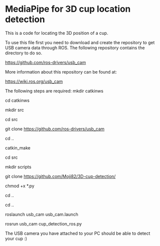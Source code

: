 # MediaPipe for 3D cup location detection

This is a code for locating the 3D position of a cup.

To use this file first you need to download and create the repository to get USB camera data through ROS. The following repository contains the directory to do so. 

https://github.com/ros-drivers/usb_cam

More information about this repository can be found at:

https://wiki.ros.org/usb_cam

The following steps are required:
mkdir catkinws

cd catkinws

mkdir src

cd src

git clone https://github.com/ros-drivers/usb_cam

cd ..

catkin_make

cd src

mkdir scripts

git clone https://github.com/Moji82/3D-cup-detection/

chmod +x *.py

cd ..

cd ..

roslaunch usb_cam usb_cam.launch

rosrun usb_cam cup_detection_ros.py

The USB camera you have attached to your PC should be able to detect your cup :)



